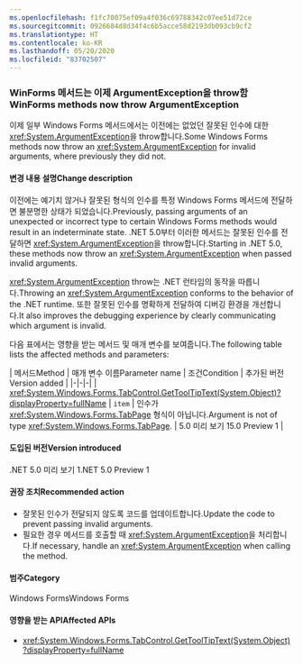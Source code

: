 ```yaml
---
ms.openlocfilehash: f1fc70075ef09a4f036c69788342c07ee51d72ce
ms.sourcegitcommit: 0926684d8d34f4c6b5acce58d2193db093cb9cf2
ms.translationtype: HT
ms.contentlocale: ko-KR
ms.lasthandoff: 05/20/2020
ms.locfileid: "83702507"
---
```

### <a name="winforms-methods-now-throw-argumentexception"></a><span data-ttu-id="c02e1-101">WinForms 메서드는 이제 ArgumentException을 throw함</span><span class="sxs-lookup"><span data-stu-id="c02e1-101">WinForms methods now throw ArgumentException</span></span>

<span data-ttu-id="c02e1-102">이제 일부 Windows Forms 메서드에서는 이전에는 없었던 잘못된 인수에 대한 <xref:System.ArgumentException>을 throw합니다.</span><span class="sxs-lookup"><span data-stu-id="c02e1-102">Some Windows Forms methods now throw an <xref:System.ArgumentException> for invalid arguments, where previously they did not.</span></span>

#### <a name="change-description"></a><span data-ttu-id="c02e1-103">변경 내용 설명</span><span class="sxs-lookup"><span data-stu-id="c02e1-103">Change description</span></span>

<span data-ttu-id="c02e1-104">이전에는 예기치 않거나 잘못된 형식의 인수를 특정 Windows Forms 메서드에 전달하면 불분명한 상태가 되었습니다.</span><span class="sxs-lookup"><span data-stu-id="c02e1-104">Previously, passing arguments of an unexpected or incorrect type to certain Windows Forms methods would result in an indeterminate state.</span></span> <span data-ttu-id="c02e1-105">.NET 5.0부터 이러한 메서드는 잘못된 인수를 전달하면 <xref:System.ArgumentException>을 throw합니다.</span><span class="sxs-lookup"><span data-stu-id="c02e1-105">Starting in .NET 5.0, these methods now throw an <xref:System.ArgumentException> when passed invalid arguments.</span></span>

<span data-ttu-id="c02e1-106"><xref:System.ArgumentException> throw는 .NET 런타임의 동작을 따릅니다.</span><span class="sxs-lookup"><span data-stu-id="c02e1-106">Throwing an <xref:System.ArgumentException> conforms to the behavior of the .NET runtime.</span></span> <span data-ttu-id="c02e1-107">또한 잘못된 인수를 명확하게 전달하여 디버깅 환경을 개선합니다.</span><span class="sxs-lookup"><span data-stu-id="c02e1-107">It also improves the debugging experience by clearly communicating which argument is invalid.</span></span>

<span data-ttu-id="c02e1-108">다음 표에서는 영향을 받는 메서드 및 매개 변수를 보여줍니다.</span><span class="sxs-lookup"><span data-stu-id="c02e1-108">The following table lists the affected methods and parameters:</span></span>

| <span data-ttu-id="c02e1-109">메서드</span><span class="sxs-lookup"><span data-stu-id="c02e1-109">Method</span></span> | <span data-ttu-id="c02e1-110">매개 변수 이름</span><span class="sxs-lookup"><span data-stu-id="c02e1-110">Parameter name</span></span> | <span data-ttu-id="c02e1-111">조건</span><span class="sxs-lookup"><span data-stu-id="c02e1-111">Condition</span></span> | <span data-ttu-id="c02e1-112">추가된 버전</span><span class="sxs-lookup"><span data-stu-id="c02e1-112">Version added</span></span> |
|-|-|-|
| <xref:System.Windows.Forms.TabControl.GetToolTipText(System.Object)?displayProperty=fullName> | `item` | <span data-ttu-id="c02e1-113">인수가 <xref:System.Windows.Forms.TabPage> 형식이 아닙니다.</span><span class="sxs-lookup"><span data-stu-id="c02e1-113">Argument is not of type <xref:System.Windows.Forms.TabPage>.</span></span> | <span data-ttu-id="c02e1-114">5.0 미리 보기 1</span><span class="sxs-lookup"><span data-stu-id="c02e1-114">5.0 Preview 1</span></span> |

#### <a name="version-introduced"></a><span data-ttu-id="c02e1-115">도입된 버전</span><span class="sxs-lookup"><span data-stu-id="c02e1-115">Version introduced</span></span>

<span data-ttu-id="c02e1-116">.NET 5.0 미리 보기 1</span><span class="sxs-lookup"><span data-stu-id="c02e1-116">.NET 5.0 Preview 1</span></span>

#### <a name="recommended-action"></a><span data-ttu-id="c02e1-117">권장 조치</span><span class="sxs-lookup"><span data-stu-id="c02e1-117">Recommended action</span></span>

- <span data-ttu-id="c02e1-118">잘못된 인수가 전달되지 않도록 코드를 업데이트합니다.</span><span class="sxs-lookup"><span data-stu-id="c02e1-118">Update the code to prevent passing invalid arguments.</span></span>
- <span data-ttu-id="c02e1-119">필요한 경우 메서드를 호출할 때 <xref:System.ArgumentException>을 처리합니다.</span><span class="sxs-lookup"><span data-stu-id="c02e1-119">If necessary, handle an <xref:System.ArgumentException> when calling the method.</span></span>

#### <a name="category"></a><span data-ttu-id="c02e1-120">범주</span><span class="sxs-lookup"><span data-stu-id="c02e1-120">Category</span></span>

<span data-ttu-id="c02e1-121">Windows Forms</span><span class="sxs-lookup"><span data-stu-id="c02e1-121">Windows Forms</span></span>

#### <a name="affected-apis"></a><span data-ttu-id="c02e1-122">영향을 받는 API</span><span class="sxs-lookup"><span data-stu-id="c02e1-122">Affected APIs</span></span>

- <xref:System.Windows.Forms.TabControl.GetToolTipText(System.Object)?displayProperty=fullName>

<!-- 

#### Affected APIs

- `M:System.Windows.Forms.TabControl.GetToolTipText(System.Object)`

-->
